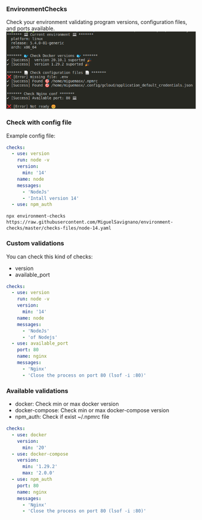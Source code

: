 ### EnvironmentChecks

Check your environment validating program versions, configuration files, and ports available.
![Run](./screenshots/run.png)

### Check with config file

Example config file:

```yaml
checks:
  - use: version
    run: node -v
    version:
      min: '14'
    name: node
    messages:
      - 'NodeJs'
      - 'Intall version 14'
  - use: npm_auth
```

```
npx environment-checks https://raw.githubusercontent.com/MiguelSavignano/environment-checks/master/checks-files/node-14.yaml
```

### Custom validations

You can check this kind of checks:

- version
- available_port

```yaml
checks:
  - use: version
    run: node -v
    version:
      min: '14'
    name: node
    messages:
      - 'NodeJs'
      - 'of Nodejs'
  - use: available_port
    port: 80
    name: nginx
    messages:
      - 'Nginx'
      - 'Close the process on port 80 (lsof -i :80)'
```

### Available validations

- docker: Check min or max docker version
- docker-compose: Check min or max docker-compose version
- npm_auth: Check if exist ~/.npmrc file

```yaml
checks:
  - use: docker
    version:
      min: '20'
  - use: docker-compose
    version:
      min: '1.29.2'
      max: '2.0.0'
  - use: npm_auth
    port: 80
    name: nginx
    messages:
      - 'Nginx'
      - 'Close the process on port 80 (lsof -i :80)'
```
